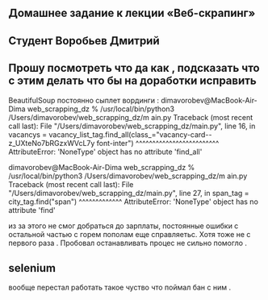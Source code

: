## Домашнее задание к лекции «Веб-скрапинг» ##
## Студент Воробьев Дмитрий ##
## Прошу посмотреть что да как , подсказать что с этим делать что бы на доработки исправить ##

BeautifulSoup постоянно сыплет вординги :
dimavorobev@MacBook-Air-Dima web_scrapping_dz % /usr/local/bin/python3 /Users/dimavorobev/web_scrapping_dz/m
ain.py
Traceback (most recent call last):
  File "/Users/dimavorobev/web_scrapping_dz/main.py", line 16, in <module>
    vacancys = vacancy_list_tag.find_all(class_="vacancy-card--z_UXteNo7bRGzxWVcL7y font-inter")
               ^^^^^^^^^^^^^^^^^^^^^^^^^
AttributeError: 'NoneType' object has no attribute 'find_all'

dimavorobev@MacBook-Air-Dima web_scrapping_dz % /usr/local/bin/python3 /Users/dimavorobev/web_scrapping_dz/m
ain.py
Traceback (most recent call last):
  File "/Users/dimavorobev/web_scrapping_dz/main.py", line 27, in <module>
    span_tag = city_tag.find("span")
               ^^^^^^^^^^^^^
AttributeError: 'NoneType' object has no attribute 'find'

из за этого не смог добраться до зарплаты, постоянные ошибки с остальной частью с горем пополам еще справляетьс. Хотя тоже не с первого раза .
Пробовал останавливать процес не сильно помогло .

## selenium ## 
вообще перестал работать такое чуство что поймал бан с ним .  

